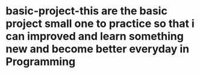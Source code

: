 # basic-project-this are the basic project small one to practice  so that i can improved and learn something new and become better everyday in Programming
